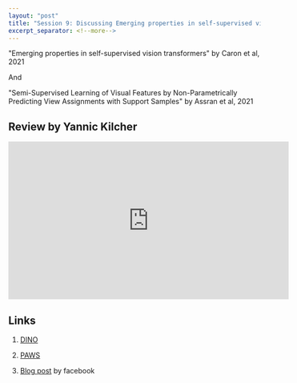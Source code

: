 ```yaml
---
layout: "post" 
title: "Session 9: Discussing Emerging properties in self-supervised vision transformers"
excerpt_separator: <!--more-->
---
```


"Emerging properties in self-supervised vision transformers"
by Caron et al, 2021

And

"Semi-Supervised Learning of Visual Features by Non-Parametrically Predicting View Assignments with Support Samples"
by Assran et al, 2021


## Review by Yannic Kilcher


<iframe width="560" height="315" src="https://www.youtube-nocookie.com/embed/h3ij3F3cPIk" title="YouTube video player" frameborder="0" allow="accelerometer; autoplay; clipboard-write; encrypted-media; gyroscope; picture-in-picture" allowfullscreen></iframe>


## Links

1) [DINO](https://paperswithcode.com/paper/emerging-properties-in-self-supervised-vision)

2) [PAWS](https://arxiv.org/abs/2104.13963)

3) [Blog post](https://ai.facebook.com/blog/dino-paws-computer-vision-with-self-supervised-transformers-and-10x-more-efficient-training/)
   by facebook
